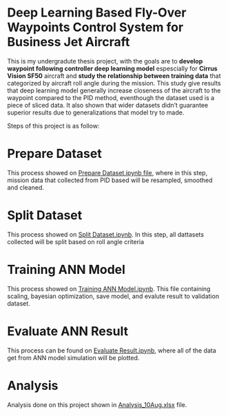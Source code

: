 # Deep Learning Based Fly-Over Waypoints Control System for Business Jet Aircraft

This is my undergradute thesis project, with the goals are to **develop waypoint following controller deep learning model** espescially for **Cirrus Vision SF50** aircraft and **study the relationship between training data** that categorized by aircraft roll angle during the mission. This study give results that deep learning model generally increase closeness of the aircraft to the waypoint compared to the PID method, eventhough the dataset used is a piece of sliced data. It also shown that wider datasets didn’t guarantee superior results due to generalizations that model try to made.

Steps of this project is as follow: 

# Prepare Dataset
This process showed on [Prepare Dataset.ipynb file](https://github.com/adikelvianto/Fly-Over_Waypoints_ANN/blob/main/Prepare%20Dataset.ipynb), where in this step, mission data that collected from PID based will be resampled, smoothed and cleaned. 

# Split Dataset
This process showed on [Split Dataset.ipynb](https://github.com/adikelvianto/Fly-Over_Waypoints_ANN/blob/main/Split%20Dataset.ipynb). In this step, all dattasets collected will be split based on roll angle criteria

# Training ANN Model
This process showed on [Training ANN Model.ipynb](https://github.com/adikelvianto/Fly-Over_Waypoints_ANN/blob/main/Split%20Dataset.ipynb). This file containing scaling, bayesian optimization, save model, and evalute result to validation dataset. 

# Evaluate ANN Result
This process can be found on [Evaluate Result.ipynb](https://github.com/adikelvianto/Fly-Over_Waypoints_ANN/blob/main/Evalute%20ANN%20Result.ipynb), where all of the data get from ANN model simulation will be plotted.

# Analysis
Analysis done on this project shown in [Analysis_10Aug.xlsx](https://github.com/adikelvianto/Fly-Over_Waypoints_ANN/blob/main/Analysis_10Aug.xlsx) file. 
